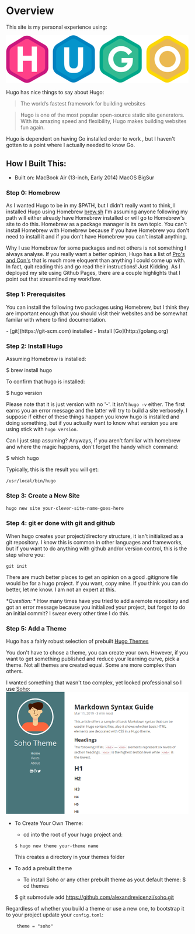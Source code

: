 # Overview

This site is my personal experience using: 

[<img src="https://github.com/jcaughlin/jcaughlin.github.io/blob/master/static/images/hugo-logo-wide.svg" alt="Hugo" width=500>](https://gohugo.io)

<p>Hugo has nice things to say about Hugo:</p>

> The world’s fastest framework for building websites

> Hugo is one of the most popular open-source static site generators. With its amazing speed and flexibility, Hugo makes building websites fun again.

<p>Hugo is dependent on having Go installed order to work , but I haven't gotten to a point where I actually needed to know Go.

## How I Built This:
- Built on: MacBook Air (13-inch, Early 2014) MacOS BigSur
### Step 0: Homebrew
As I wanted Hugo to be in my $PATH, but I didn't really want to think, I installed Hugo using Homebrew [brew.sh]( https://brew.sh) I'm assuming anyone following my path will either already have Homebrew installed or will go to Homebrew's site to do this. Homebrew as a package manager is its own topic. You can't install Homebrew with Homebrew because if you have Homebrew you don't need to install it and if you don't have Homebrew you can't install anything.

Why I use Homebrew for some packages and not others is not something I always analyse. If you really want a better opinion, Hugo has a list of [Pro's and Con's](https://gohugo.io/getting-started/installing/) that is much more eloquent than anything I could come up with. In fact, quit reading this and go read their instructions! Just Kidding. As I deployed my site using Github Pages, there are a couple highlights that I point out that streamlined my workflow.

### Step 1: Prerequisites
<P>You can install the following two packages using Homebrew, but I think they are important enough that you should visit their websites and be somewhat familar with where to find documentation.</p>
-  [git](https://git-scm.com) installed
-  Install [Go](http://golang.org)

### Step 2: Install Hugo
Assuming Homebrew is installed:

$ brew install hugo

To confirm that hugo is installed:

$ hugo version

Please note that it is just version with no '-'. It isn't `hugo -v` either. The first earns you an error message and the latter will try to build a site verbosely. I suppose if either of these things happen you know hugo is installed and doing something, but if you actually want to know what version you are using stick with `hugo version`.

Can I just stop assuming? Anyways, if you aren't familiar with homebrew and where the magic happens, don't forget the handy which command:

$ which hugo

Typically, this is the result you will get:
```
/usr/local/bin/hugo
```

### Step 3: Create a New Site
```
hugo new site your-clever-site-name-goes-here
```

### Step 4: git er done with git and github
When hugo creates your project/directory structure, it isn't initialized as a git repository. I know this is common in other languages and frameworks, but if you want to do anything with github and/or version control, this is the step where you:
```
git init
```
There are much better places to get an opinion on a good .gitignore file would be for a hugo project. If you want, copy mine. If you think you can do better, let me know. I am not an expert at this.

**Question:* * How many times have you tried to add a remote repository and got an error message because you initialized your project, but forgot to do an initial commit? I swear every other time I do this.

### Step 5: Add a Theme
Hugo has a fairly robust selection of prebuilt [Hugo Themes](https://themes.gohugo.io)

You don't have to chose a theme, you can create your own. However, if you want to get something published and reduce your learning curve, pick a theme. Not all themes are created equal. Some are more complex than others. 

I wanted something that wasn't too complex, yet looked professional so I use [Soho](https://themes.gohugo.io/soho/):
 [<img src="https://github.com/jcaughlin/jcaughlin.github.io/blob/master/static/images/soho_example.png" alt="soho" width=500>](https://themes.gohugo.io/soho/)


* To Create Your Own Theme:

    - cd into the root of your hugo project and:
    ```
    $ hugo new theme your-theme name
    ```
    This creates a directory in your themes folder
* To add a prebuilt theme
    - To install Soho or any other prebuilt theme as yout default theme: 
    $ cd themes

    $ git submodule add https://github.com/alexandrevicenzi/soho.git

    
Regardless of whether you build a theme or use a new one, to bootstrap it to your project update your `config.toml`:
```
    theme = "soho"
```


